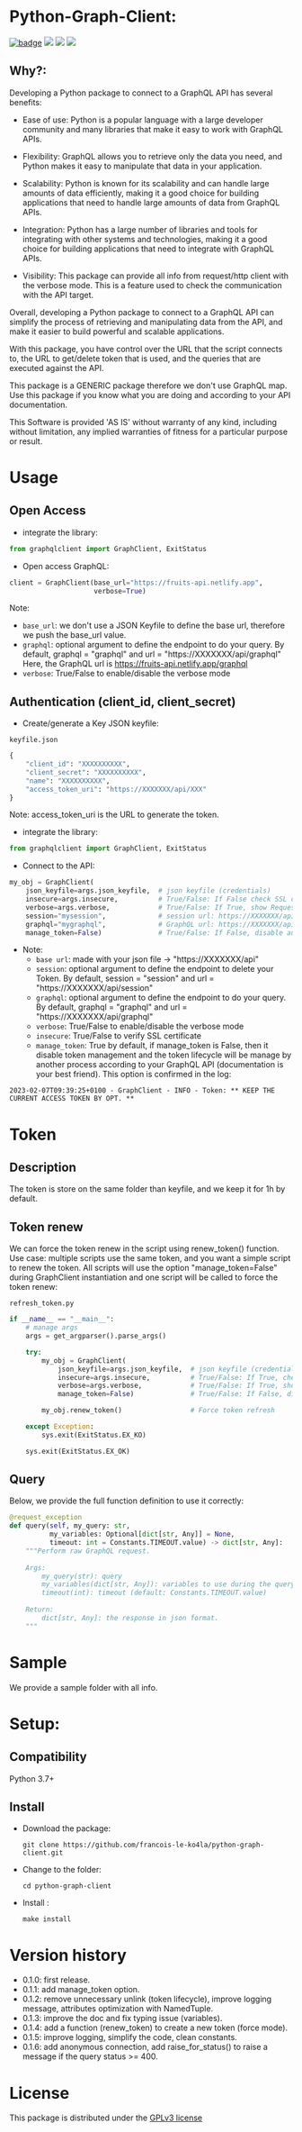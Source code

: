 # Python-Graph-Client:
[![badge](https://forthebadge.com/images/badges/made-with-python.svg)]()
![](./doc/pycodestyle-passing.svg)
![](./doc/pylint-passing.svg)
![](./doc/mypy-passing.svg)

## Why?:

Developing a Python package to connect to a GraphQL API has several benefits:

- Ease of use: Python is a popular language with a large developer community
  and many libraries that make it easy to work with GraphQL APIs.

- Flexibility: GraphQL allows you to retrieve only the data you need, and
  Python makes it easy to manipulate that data in your application.

- Scalability: Python is known for its scalability and can handle large amounts
  of data efficiently, making it a good choice for building applications that
  need to handle large amounts of data from GraphQL APIs.

- Integration: Python has a large number of libraries and tools for integrating
  with other systems and technologies, making it a good choice for building
  applications that need to integrate with GraphQL APIs.

- Visibility: This package can provide all info from request/http client 
  with the verbose mode. This is a feature used to check the communication 
  with the API target.

Overall, developing a Python package to connect to a GraphQL API can simplify
the process of retrieving and manipulating data from the API, and make it
easier to build powerful and scalable applications.

With this package, you have control over the URL that the script connects to,
the URL to get/delete token that is used, and the queries that are executed 
against the API.

This package is a GENERIC package therefore we don't use GraphQL map.
Use this package if you know what you are doing and according to your API
documentation.

This Software is provided 'AS IS' without warranty of any kind, including
without limitation, any implied warranties of fitness for a particular purpose
or result.

# Usage
## Open Access
- integrate the library:
```python
from graphqlclient import GraphClient, ExitStatus
```

- Open access GraphQL:
```python
client = GraphClient(base_url="https://fruits-api.netlify.app",
                     verbose=True)
```

Note:
  - `base_url`: we don't use a JSON Keyfile to define the base url, therefore we 
    push the base_url value.
  - `graphql`: optional argument to define the endpoint to do your query.
    By default, graphql = "graphql" and url = "https://XXXXXXX/api/graphql"
    Here, the GraphQL url is https://fruits-api.netlify.app/graphql
  - `verbose`: True/False to enable/disable the verbose mode


## Authentication (client_id, client_secret)
- Create/generate a Key JSON keyfile:

`keyfile.json`
```python
{
	"client_id": "XXXXXXXXXX",
	"client_secret": "XXXXXXXXXX",
	"name": "XXXXXXXXXX",
	"access_token_uri": "https://XXXXXXX/api/XXX"
}
```
Note: access_token_uri is the URL to generate the token.

- integrate the library:
```python
from graphqlclient import GraphClient, ExitStatus
```

- Connect to the API:
```python
my_obj = GraphClient(
    json_keyfile=args.json_keyfile,  # json keyfile (credentials)
    insecure=args.insecure,          # True/False: If False check SSL certificat
    verbose=args.verbose,            # True/False: If True, show Request debug messages
    session="mysession",             # session url: https://XXXXXXX/api/<session>
    graphql="mygraphql",             # GraphQL url: https://XXXXXXX/api/<graphql>
    manage_token=False)              # True/False: If False, disable automatic token management
```
- Note:
  - `base url`: made with your json file -> "https://XXXXXXX/api"
  - `session`: optional argument to define the endpoint to delete your Token. 
    By default, session = "session" and url = "https://XXXXXXX/api/session"
  - `graphql`: optional argument to define the endpoint to do your query.
    By default, graphql = "graphql" and url = "https://XXXXXXX/api/graphql"
  - `verbose`: True/False to enable/disable the verbose mode
  - `insecure`: True/False to verify SSL certificate
  - `manage_token`: True by default, if manage_token is False, then it disable 
    token management and the token lifecycle will be manage by another process 
    according to your GraphQL API (documentation is your best friend). This 
    option is confirmed in the log:
```shell
2023-02-07T09:39:25+0100 - GraphClient - INFO - Token: ** KEEP THE CURRENT ACCESS TOKEN BY OPT. **
```

# Token
## Description
The token is store on the same folder than keyfile, and we keep it for 1h by 
default.

## Token renew
We can force the token renew in the script using renew_token() function.
Use case: multiple scripts use the same token, and you want a simple script 
to renew the token.
All scripts will use the option "manage_token=False" during GraphClient
instantiation and one script will be called to force the token renew:

`refresh_token.py`
```python
if __name__ == "__main__":
    # manage args
    args = get_argparser().parse_args()

    try:
        my_obj = GraphClient(
            json_keyfile=args.json_keyfile,  # json keyfile (credentials)
            insecure=args.insecure,          # True/False: If True, check SSL certificat
            verbose=args.verbose,            # True/False: If True, show Request debug messages
            manage_token=False)              # True/False: If False, disable automatic token management

        my_obj.renew_token()                 # Force token refresh

    except Exception:
        sys.exit(ExitStatus.EX_KO)

    sys.exit(ExitStatus.EX_OK)
```

## Query

Below, we provide the full function definition to use it correctly:
```python
@request_exception
def query(self, my_query: str,
          my_variables: Optional[dict[str, Any]] = None,
          timeout: int = Constants.TIMEOUT.value) -> dict[str, Any]:
    """Perform raw GraphQL request.
    
    Args:
        my_query(str): query
        my_variables(dict[str, Any]): variables to use during the query
        timeout(int): timeout (default: Constants.TIMEOUT.value)
    
    Return:
        dict[str, Any]: the response in json format.
    """
```

# Sample
We provide a sample folder with all info.

# Setup:
## Compatibility
Python 3.7+

## Install
- Download the package:
  ```shell
  git clone https://github.com/francois-le-ko4la/python-graph-client.git
  ```

- Change to the folder:
  ```shell
  cd python-graph-client
  ```

- Install :
  ```shell
  make install
  ```

# Version history

- 0.1.0: first release.
- 0.1.1: add manage_token option.
- 0.1.2: remove unnecessary unlink (token lifecycle), improve logging 
  message, attributes optimization with NamedTuple.
- 0.1.3: improve the doc and fix typing issue (variables).
- 0.1.4: add a function (renew_token) to create a new token (force mode).
- 0.1.5: improve logging, simplify the code, clean constants.
- 0.1.6: add anonymous connection, add raise_for_status() to raise a message 
  if the query status >= 400.

# License

This package is distributed under the [GPLv3 license](./LICENSE)
